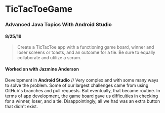 # TicTacToeGame

### Advanced Java Topics With Android Studio

#### 8/25/19

> Create a TicTacToe app with a functioning game board, winner and loser screens or toasts, and an outcome for a tie. Be sure to equally collaborate and utilize a scrum.

#### Worked on with Jazmine Anderson

Development in **Android Studio** // Very complex and with some many ways to solve the problem. Some of our largest challenges came from using GitHub's branches and pull requests. But eventually, that became routine. In terms of app development, the game board gave us difficulties in checking for a winner, loser, and a tie. Disappointingly, all we had was an extra button that didn't exist.
